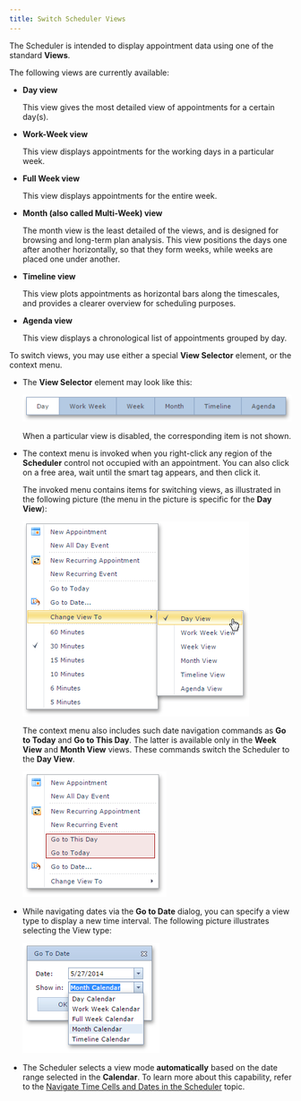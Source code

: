 ```yaml
---
title: Switch Scheduler Views
---
```

The Scheduler is intended to display appointment data using one of the standard **Views**.

The following views are currently available:
* **Day view**
	
	This view gives the most detailed view of appointments for a certain day(s).
* **Work-Week view**
	
	This view displays appointments for the working days in a particular week.
* **Full Week view**
	
	 This view displays appointments for the entire week.
* **Month (also called Multi-Week) view**
	
	 The month view is the least detailed of the views, and is designed for browsing and long-term plan analysis. This view positions the days one after another horizontally, so that they form weeks, while weeks are placed one under another.
* **Timeline view**
	
	 This view plots appointments as horizontal bars along the timescales, and provides a clearer overview for scheduling purposes.
* **Agenda view**
	
	 This view displays a chronological list of appointments grouped by day.

To switch views, you may use either a special **View Selector** element, or the context menu.
* The **View Selector** element may look like this:
	
	![VisualElements_ViewSelector](../../../images/Img6731.png)
	
	When a particular view is disabled, the corresponding item is not shown.
* The context menu is invoked when you right-click any region of the **Scheduler** control not occupied with an appointment. You can also click on a free area, wait until the smart tag appears, and then click it.
	
	The invoked menu contains items for switching views, as illustrated in the following picture (the menu in the picture is specific for the **Day View**):
	
	![ViewChangingMenu](../../../images/Img8289.png)
	
	The context menu also includes such date navigation commands as **Go to Today** and **Go to This Day**. The latter is available only in the **Week View** and **Month View** views. These commands switch the Scheduler to the **Day View**.
	 
	
	![ASPxGotoThisDay](../../../images/Img9156.png)
* While navigating dates via the **Go to Date** dialog, you can specify a view type to display a new time interval. The following picture illustrates selecting the View type:
	
	![ASPxScheduler-GotoDate](../../../images/Img9154.png)
* The Scheduler selects a view mode **automatically** based on the date range selected in the **Calendar**.
	To learn more about this capability, refer to the [Navigate Time Cells and Dates in the Scheduler](../../../../interface-elements-for-web/articles/scheduler/selection-and-navigation/navigate-time-cells-and-dates-in-the-scheduler.md) topic.